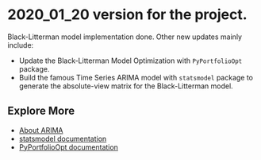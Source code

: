 # 2020_01_20 version for the project. 
Black-Litterman model implementation done.
Other new updates mainly include:
+ Update the Black-Litterman Model Optimization with `PyPortfolioOpt` package.
+ Build the famous Time Series ARIMA model with `statsmodel` package to generate the absolute-view matrix for the Black-Litterman model.

## Explore More
+ [About ARIMA](https://github.com/PeterQiu0516/GoogleCloud-ML-for-Trading/tree/master/Course%201%20-%20Introduction%20to%20Trading%2C%20Machine%20Learning%20%26%20GCP/Qwiklab%203%20-%20Build%20a%20Time%20Series%20Model%20(ARIMA%20Model)%20to%20Forecast%20Stock%20Price)
+ [statsmodel documentation](http://www.statsmodels.org/)
+ [PyPortfolioOpt documentation](https://pyportfolioopt.readthedocs.io/en/latest/BlackLitterman.html)
